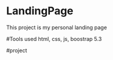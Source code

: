 # LandingPage
This project is my personal landing page

#Tools used
html, css, js, boostrap 5.3

#project